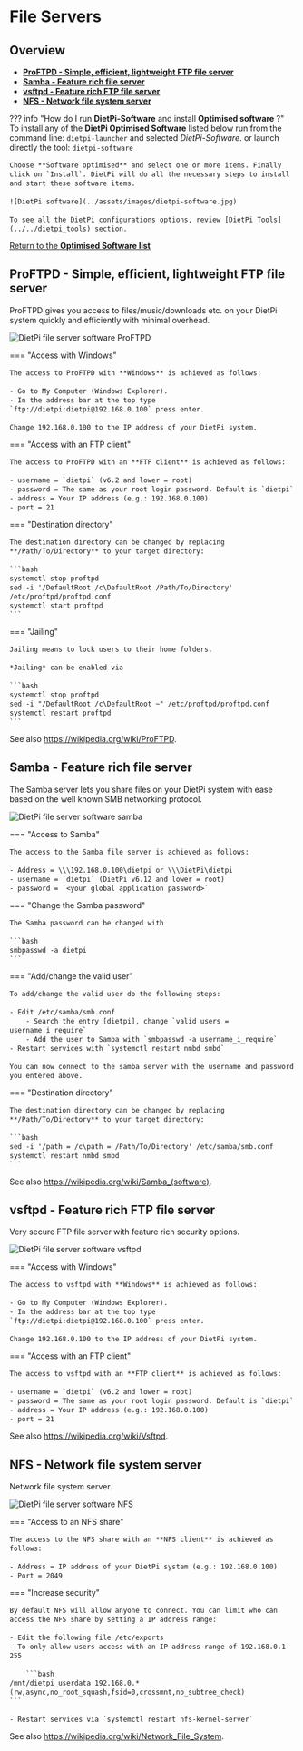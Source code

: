 # File Servers

## Overview

- [**ProFTPD - Simple, efficient, lightweight FTP file server**](#proftpd-simple-efficient-lightweight-ftp-file-server)  
- [**Samba - Feature rich file server**](#samba-feature-rich-file-server)  
- [**vsftpd - Feature rich FTP file server**](#vsftpd-feature-rich-ftp-file-server)  
- [**NFS - Network file system server**](#nfs-network-file-system-server)  

??? info "How do I run **DietPi-Software** and install **Optimised software** ?"
    To install any of the **DietPi Optimised Software** listed below run from the command line:
    ```
    dietpi-launcher
    ```
    and selected _DietPi-Software_. or launch directly the tool:
    ```
    dietpi-software
    ```

    Choose **Software optimised** and select one or more items. Finally click on `Install`. DietPi will do all the necessary steps to install and start these software items.

    ![DietPi software](../assets/images/dietpi-software.jpg)

    To see all the DietPi configurations options, review [DietPi Tools](../../dietpi_tools) section.

[Return to the **Optimised Software list**](../../dietpi_optimised_software)

## ProFTPD - Simple, efficient, lightweight FTP file server

ProFTPD gives you access to files/music/downloads etc. on your DietPi system quickly and efficiently with minimal overhead.

![DietPi file server software ProFTPD](../assets/images/dietpi-software-fileservers-proftpd.png)

=== "Access with Windows"

    The access to ProFTPD with **Windows** is achieved as follows:

    - Go to My Computer (Windows Explorer).
    - In the address bar at the top type `ftp://dietpi:dietpi@192.168.0.100` press enter.

    Change 192.168.0.100 to the IP address of your DietPi system.

=== "Access with an FTP client"

    The access to ProFTPD with an **FTP client** is achieved as follows:

    - username = `dietpi` (v6.2 and lower = root)
    - password = The same as your root login password. Default is `dietpi`
    - address = Your IP address (e.g.: 192.168.0.100)
    - port = 21

=== "Destination directory"

    The destination directory can be changed by replacing **/Path/To/Directory** to your target directory:

    ```bash
    systemctl stop proftpd
    sed -i '/DefaultRoot /c\DefaultRoot /Path/To/Directory' /etc/proftpd/proftpd.conf
    systemctl start proftpd
    ```

=== "Jailing"

    Jailing means to lock users to their home folders.

    *Jailing* can be enabled via

    ```bash
    systemctl stop proftpd
    sed -i "/DefaultRoot /c\DefaultRoot ~" /etc/proftpd/proftpd.conf
    systemctl restart proftpd
    ```

See also <https://wikipedia.org/wiki/ProFTPD>.

## Samba - Feature rich file server

The Samba server lets you share files on your DietPi system with ease based on the well known SMB networking protocol.

![DietPi file server software samba](../assets/images/dietpi-software-fileservers-samba.png)

=== "Access to Samba"

    The access to the Samba file server is achieved as follows:

    - Address = \\\192.168.0.100\dietpi or \\\DietPi\dietpi
    - username = `dietpi` (DietPi v6.12 and lower = root)
    - password = `<your global application password>`

=== "Change the Samba password"

    The Samba password can be changed with

    ```bash
    smbpasswd -a dietpi
    ```

=== "Add/change the valid user"

    To add/change the valid user do the following steps:

    - Edit /etc/samba/smb.conf
        - Search the entry [dietpi], change `valid users = username_i_require`
        - Add the user to Samba with `smbpasswd -a username_i_require`
    - Restart services with `systemctl restart nmbd smbd`

    You can now connect to the samba server with the username and password you entered above.

=== "Destination directory"

    The destination directory can be changed by replacing **/Path/To/Directory** to your target directory:

    ```bash
    sed -i '/path = /c\path = /Path/To/Directory' /etc/samba/smb.conf
    systemctl restart nmbd smbd
    ```

See also <https://wikipedia.org/wiki/Samba_(software)>.

## vsftpd - Feature rich FTP file server

Very secure FTP file server with feature rich security options.

![DietPi file server software vsftpd](../assets/images/dietpi-software-fileservers-vsftpd.png)

=== "Access with Windows"

    The access to vsftpd with **Windows** is achieved as follows:

    - Go to My Computer (Windows Explorer).
    - In the address bar at the top type `ftp://dietpi:dietpi@192.168.0.100` press enter.

    Change 192.168.0.100 to the IP address of your DietPi system.

=== "Access with an FTP client"

    The access to vsftpd with an **FTP client** is achieved as follows:

    - username = `dietpi` (v6.2 and lower = root)
    - password = The same as your root login password. Default is `dietpi`
    - address = Your IP address (e.g.: 192.168.0.100)
    - port = 21

See also <https://wikipedia.org/wiki/Vsftpd>.

## NFS - Network file system server

Network file system server.

![DietPi file server software NFS](../assets/images/dietpi-software-fileservers-nfs.png)

=== "Access to an NFS share"

    The access to the NFS share with an **NFS client** is achieved as follows:

    - Address = IP address of your DietPi system (e.g.: 192.168.0.100)
    - Port = 2049

=== "Increase security"

    By default NFS will allow anyone to connect. You can limit who can access the NFS share by setting a IP address range:

    - Edit the following file /etc/exports
    - To only allow users access with an IP address range of 192.168.0.1-255

        ```bash
    /mnt/dietpi_userdata 192.168.0.*(rw,async,no_root_squash,fsid=0,crossmnt,no_subtree_check)
    ```

    - Restart services via `systemctl restart nfs-kernel-server`

See also <https://wikipedia.org/wiki/Network_File_System>.
